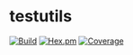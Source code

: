 # testutils

[![Build](https://status.pdmbuilds.proximetry.com/packages/erl_testutils/versions/master/build/badge)](https://status.pdmbuilds.proximetry.com/packages/erl_testutils/versions/master/build/link) [![Hex.pm](https://img.shields.io/badge/hex-1.0.1-aa66cc.svg)](http://hex.pdmbuilds.proximetry.com/packages/testutils/1.0.1) [![Coverage](https://status.pdmbuilds.proximetry.com/packages/erl_testutils/versions/1.0.1/coverage/badge)](https://status.pdmbuilds.proximetry.com/packages/erl_testutils/versions/1.0.1/coverage/link)
